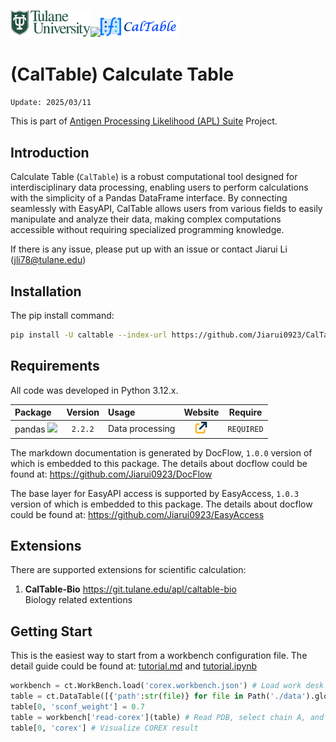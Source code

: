 <img src="images/tulane_long.png" width="128px"><img src="images/long_apl.png" width="256px"><img src="images/icon_long.png" width="128px"> 

# (CalTable) Calculate Table
`Update: 2025/03/11`

This is part of [Antigen Processing Likelihood (APL) Suite](https://github.com/Jiarui0923/APL) Project.


## Introduction
Calculate Table (`CalTable`) is a robust computational tool designed for interdisciplinary data processing, enabling users to perform calculations with the simplicity of a Pandas DataFrame interface. By connecting seamlessly with EasyAPI, CalTable allows users from various fields to easily manipulate and analyze their data, making complex computations accessible without requiring specialized programming knowledge.

If there is any issue, please put up with an issue or contact Jiarui Li (jli78@tulane.edu)

## Installation
The pip install command: 
```bash
pip install -U caltable --index-url https://github.com/Jiarui0923/CalTable
```  

## Requirements
All code was developed in Python 3.12.x.

|Package|Version|Usage|Website|Require|
|:------|:-----:|:----|:-----:|:-----:|
|pandas <img src="https://pandas.pydata.org/docs/_static/pandas.svg" width="52pt">|`2.2.2`|Data processing|[<img src="/images/icons/link.png" width="20pt">](https://pandas.pydata.org/)|`REQUIRED`|

The markdown documentation is generated by DocFlow, `1.0.0` version of which is embedded to this package.
The details about docflow could be found at: https://github.com/Jiarui0923/DocFlow

The base layer for EasyAPI access is supported by EasyAccess, `1.0.3` version of which is embedded to this package.
The details about docflow could be found at: https://github.com/Jiarui0923/EasyAccess

## Extensions
There are supported extensions for scientific calculation:
1. **CalTable-Bio**
   https://git.tulane.edu/apl/caltable-bio  
   Biology related extentions

## Getting Start
This is the easiest way to start from a workbench configuration file.
The detail guide could be found at: [tutorial.md](/docs/tutorial.md) and [tutorial.ipynb](/docs/tutorial.ipynb) 
```python
workbench = ct.WorkBench.load('corex.workbench.json') # Load work desk
table = ct.DataTable([{'path':str(file)} for file in Path('./data').glob('*.pdb') ]) # Create path table with PDB files from `./data` folder
table[0, 'sconf_weight'] = 0.7 
table = workbench['read-corex'](table) # Read PDB, select chain A, and compute COREX.
table[0, 'corex'] # Visualize COREX result
```